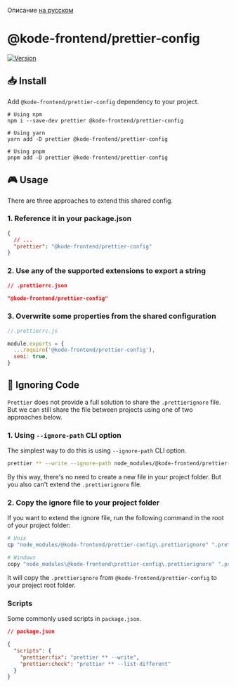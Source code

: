 Описание [на русском](https://github.com/appKODE/frontend-depend/blob/main/packages/prettier-config/docs/README-ru.md)

# @kode-frontend/prettier-config

[![Version][version-badge]][package]

## 📥 Install

Add `@kode-frontend/prettier-config` dependency to your project.

```shell
# Using npm
npm i --save-dev prettier @kode-frontend/prettier-config

# Using yarn
yarn add -D prettier @kode-frontend/prettier-config

# Using pnpm
pnpm add -D prettier @kode-frontend/prettier-config
```

## 🎮 Usage

There are three approaches to extend this shared config.

### 1. Reference it in your package.json

```json
{
  // ...
  "prettier": "@kode-frontend/prettier-config"
}
```

### 2. Use any of the supported extensions to export a string

```json
// .prettierrc.json

"@kode-frontend/prettier-config"
```

### 3. Overwrite some properties from the shared configuration

```javascript
//.prettierrc.js

module.exports = {
  ...require('@kode-frontend/prettier-config'),
  semi: true,
}
```

## 🙈 Ignoring Code

`Prettier` does not provide a full solution to share the `.prettierignore` file. But we can still share the file between projects using one of two approaches below.

### 1. Using `--ignore-path` CLI option

The simplest way to do this is using `--ignore-path` CLI option.

```bash
prettier ** --write --ignore-path node_modules/@kode-frontend/prettier-config/.prettierignore
```

By this way, there's no need to create a new file in your project folder. But you also can't extend the `.prettierignore` file.

### 2. Copy the ignore file to your project folder

If you want to extend the ignore file, run the following command in the root of your project folder:

```bash
# Unix
cp "node_modules/@kode-frontend/prettier-config\.prettierignore" ".prettierignore"

# Windows
copy "node_modules\@kode-frontend\prettier-config\.prettierignore" ".prettierignore"
```

It will copy the `.prettierignore` from `@kode-frontend/prettier-config` to your project root folder.

### Scripts

Some commonly used scripts in `package.json`.

```json
// package.json

{
  "scripts": {
    "prettier:fix": "prettier ** --write",
    "prettier:check": "prettier ** --list-different"
  }
}
```

[version-badge]: https://img.shields.io/npm/v/@kode-frontend/prettier-config.svg?style=flat-square
[package]: https://www.npmjs.com/package/@kode-frontend/prettier-config
